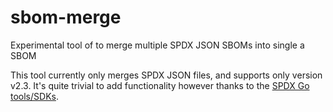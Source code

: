 # sbom-merge
Experimental tool of to merge multiple SPDX JSON SBOMs into single a SBOM

This tool currently only merges SPDX JSON files, and supports only version v2.3. It's quite trivial to add functionality however thanks to the [SPDX Go tools/SDKs](https://github.com/spdx/tools-golang).
